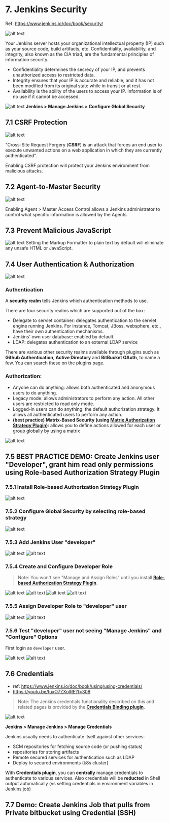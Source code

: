 # 7. Jenkins Security
Ref: https://www.jenkins.io/doc/book/security/

![alt text](../imgs/cia-triad.png "")

Your Jenkins server hosts your organizational intellectual property (IP) such as your source code, build artifacts, etc. Confidentiality, availability, and integrity, also known as the CIA triad, are the fundamental principles of information security.

- Confidentiality determines the secrecy of your IP, and prevents unauthorized access to restricted data.
- Integrity ensures that your IP is accurate and reliable, and it has not been modified from its original state while in transit or at rest.
- Availability is the ability of the users to access your IP. Information is of no use if it cannot be accessed.

![alt text](../imgs/configure-global-security.png "")
__Jenkins > Manage Jenkins > Configure Global Security__

## 7.1 CSRF Protection
![alt text](../imgs/CSRF.png "")

"Cross-Site Request Forgery (__CSRF__) is an attack that forces an end user to execute unwanted actions on a web application in which they are currently authenticated".

Enabling CSRF protection will protect your Jenkins environment from malicious attacks.


## 7.2 Agent-to-Master Security
![alt text](../imgs/agent-to-master-security.png "")

Enabling Agent > Master Access Control allows a Jenkins administrator to control what specific information is allowed by the Agents.

## 7.3 Prevent Malicious JavaScript
![alt text](../imgs/markup-formatter.png "")
Setting the Markup Formatter to plain text by default will eliminate any unsafe HTML or JavaScript.


## 7.4 User Authentication & Authorization
![alt text](../imgs/security-realm.png "")

### Authentication
A __security realm__ tells Jenkins which authentication methods to use.

There are four security realms which are supported out of the box:
- Delegate to servlet container: delegates authentication to the servlet engine running Jenkins. For instance, Tomcat, JBoss, websphere, etc., have their own authentication mechanisms.
- Jenkins' own user database: enabled by default.
- LDAP: delegates authentication to an external LDAP service


There are various other security realms available through plugins such as __Github Authentication__, __Active Directory__ and __BitBucket OAuth__, to name a few. You can search these on the plugins page.

### Authorization:
- Anyone can do anything: allows both authenticated and anonymous users to do anything.
- Legacy mode: allows administrators to perform any action. All other users are restricted to read only mode.
- Logged-in users can do anything: the default authorization strategy. It allows all authenticated users to perform any action.
- __(best practice) Matrix-Based Security (using [Matrix Authorization Strategy Plugin](https://plugins.jenkins.io/matrix-auth))__: allows you to define actions allowed for each user or group globally by using a matrix

![alt text](../imgs/matrix-based-security.png "")



## 7.5 BEST PRACTICE DEMO: Create Jenkins user "Developer", grant him read only permissions using Role-based Authorization Strategy Plugin

### 7.5.1 Install Role-based Authorization Strategy Plugin
![alt text](../imgs/role_based_authorization_plugin.png "")

### 7.5.2 Configure Global Security by selecting role-based strategy
![alt text](../imgs/global_security_role_based_strategy.png "")

### 7.5.3 Add Jenkins User "developer"
![alt text](../imgs/add_jenkins_user1.png "")
![alt text](../imgs/add_jenkins_user2.png "")



### 7.5.4 Create and Configure Developer Role

> Note: You won't see "Manage and Assign Roles" until you install __[Role-based Authorization Strategy Plugin](https://plugins.jenkins.io/role-strategy)__.

![alt text](../imgs/configure_role1.png "")
![alt text](../imgs/configure_role2.png "")
![alt text](../imgs/create_developer_role.png "")
![alt text](../imgs/configure_developer_role.png "")


### 7.5.5 Assign Developer Role to "developer" user
![alt text](../imgs/add_developer_user_to_matrix.png "")
![alt text](../imgs/assign_developer_role_to_developer_user.png "")



### 7.5.6 Test "developer" user not seeing "Manage Jenkins" and "Configure" Options

First login as `developer` user.

![alt text](../imgs/test_developer_user_no_config_rights.png "")
![alt text](../imgs/test_developer_user_no_config_rights2.png "")



## 7.6 Credentials
- ref: https://www.jenkins.io/doc/book/using/using-credentials/
- https://youtu.be/tuxO7ZXplRE?t=308

> Note: The Jenkins credentials functionality described on this and related pages is provided by the __[Credentials Binding plugin](https://plugins.jenkins.io/credentials-binding)__.

![alt text](../imgs/credentials.png "")

__Jenkins > Manage Jenkins > Manage Credentials__

Jenkins usually needs to authenticate itself against other services:

- SCM repositories for fetching source code (or pushing status)
- repositories for storing artifacts
- Remote secured services for authentication such as LDAP
- Deploy to secured environments (k8s cluster)

With __Credentials plugin__, you can __centrally__ manage credentials to authenticate to various services. Also credentials will be __reducted__ in Shell output automatically (vs setting credentials in environment variables in Jenkins job)


## 7.7 Demo: Create Jenkins Job that pulls from Private bitbucket using Credential (SSH)
